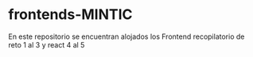 # frontends-MINTIC
En  este repositorio se encuentran alojados  los Frontend recopilatorio de reto 1 al 3 y react 4 al 5
